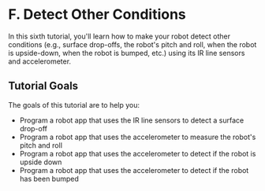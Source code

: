 # F. Detect Other Conditions

In this sixth tutorial, you'll learn how to make your robot detect other conditions \(e.g., surface drop-offs, the robot's pitch and roll, when the robot is upside-down, when the robot is bumped, etc.\) using its IR line sensors and accelerometer.

## Tutorial Goals <a id="tutorial-goals"></a>

The goals of this tutorial are to help you:

* Program a robot app that uses the IR line sensors to detect a surface drop-off
* Program a robot app that uses the accelerometer to measure the robot's pitch and roll
* Program a robot app that uses the accelerometer to detect if the robot is upside down
* Program a robot app that uses the accelerometer to detect if the robot has been bumped



